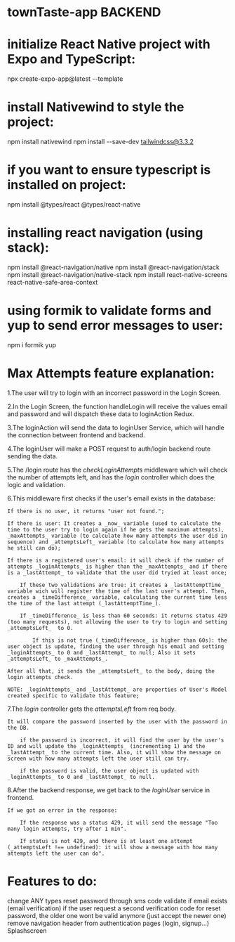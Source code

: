 # townTaste-app BACKEND

<!-- COMMAND INSTRUCTIONS FOR DEVs -->
<!-- NOTE: Always check the official library's documentation -->

# initialize React Native project with Expo and TypeScript:

npx create-expo-app@latest --template

# install Nativewind to style the project:

npm install nativewind
npm install --save-dev tailwindcss@3.3.2

# if you want to ensure typescript is installed on project:

npm install @types/react @types/react-native

# installing react navigation (using stack):

npm install @react-navigation/native
npm install @react-navigation/stack
npm install @react-navigation/native-stack
npm install react-native-screens react-native-safe-area-context

# using formik to validate forms and yup to send error messages to user:

npm i formik yup

# Max Attempts feature explanation:

1.The user will try to login with an incorrect password in the Login Screen.

2.In the Login Screen, the function handleLogin will receive the values email and password and will dispatch these data to loginAction Redux.

3.The loginAction will send the data to loginUser Service, which will handle the connection between frontend and backend.

4.The loginUser will make a POST request to auth/login backend route sending the data.

5.The /login route has the _checkLoginAttempts_ middleware which will check the number of attempts left, and has the _login_ controller which does the logic and validation.

6.This middleware first checks if the user's email exists in the database:

    If there is no user, it returns "user not found.";

    If there is user: It creates a _now_ variable (used to calculate the time to the user try to login again if he gets the maximum attempts), _maxAttempts_ variable (to calculate how many attempts the user did in sequence) and _attemptsLeft_ variable (to calculate how many attempts he still can do);

    If there is a registered user's email: it will check if the number of attempts _loginAttempts_ is higher than the _maxAttempts_ and if there is a _lastAttempt_ to validate that the user did tryied at least once;

        If these two validations are true: it creates a _lastAttemptTime_ variable wich will register the time of the last user's attempt. Then, creates a _timeDifference_ variable, calculating the current time less the time of the last attempt (_lastAttemptTime_).

        If _timeDifference_ is less than 60 seconds: it returns status 429 (too many requests), not allowing the user to try to login and setting _attemptsLeft_  to 0.

            If this is not true (_timeDifference_ is higher than 60s): the user object is update, finding the user through his email and setting _loginAttempts_ to 0 and _lastAttempt_ to null; Also it sets _attemptsLeft_ to _maxAttempts_.

    After all that, it sends the _attemptsLeft_ to the body, doing the login attempts check.

    NOTE: _loginAttempts_ and _lastAttempt_ are properties of User's Model created specific to validate this feature;

7.The _login_ controller gets the _attemptsLeft_ from req.body.

    It will compare the password inserted by the user with the password in the DB.

        if the password is incorrect, it will find the user by the user's ID and will update the _loginAttempts_ (incrementing 1) and the _lastAttempt_ to the current time. Also, it will show the message on screen with how many attempts left the user still can try.

        if the password is valid, the user object is updated with _loginAttempts_ to 0 and _lastAttempt_ to null.

8.After the backend response, we get back to the _loginUser_ service in frontend.

    If we got an error in the response:

        If the response was a status 429, it will send the message "Too many login attempts, try after 1 min".

        If status is not 429, and there is at least one attempt (_attemptsLeft !== undefined): it will show a message with how many attempts left the user can do".

# Features to do:

change ANY types
reset password through sms code
validate if email exists (email verification)
if the user request a second verification code for reset password, the older one wont be valid anymore (just accept the newer one)
remove navigation header from authentication pages (login, signup...)
Splashscreen
